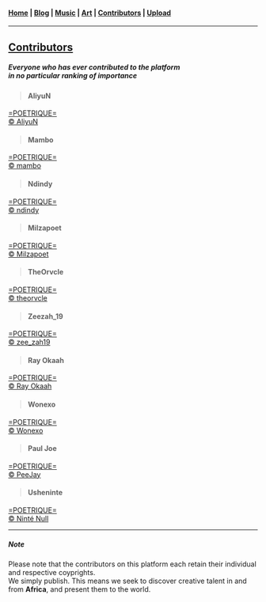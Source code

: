 <head>
  <!-- Favicon -->
  <link rel="shortcut icon" href="./favicon.ico">
  <!-- Emojis -->
  <link href="https://afeld.github.io/emoji-css/emoji.css" rel="stylesheet">   
  <!-- Global site tag (gtag.js) - Google Analytics -->
  <script async src="https://www.googletagmanager.com/gtag/js?id=UA-129370470-1"></script>
  <script>
    window.dataLayer = window.dataLayer || [];
    function gtag(){dataLayer.push(arguments);}
    gtag('js', new Date());

    gtag('config', 'UA-129370470-1');
  </script>
</head>

<!-- Main Links -->
####  [Home](./index.md) | [Blog](./blog/index.md) | [Music](./music/index.md) | [Art](./art/index.md) | [Contributors](./contributors.md) | [Upload](./upload.md)

- - -

## <span style="text-decoration: underline">Contributors</span>

<h5>
  Everyone who has ever contributed to the platform
  <br />
  <em>in no particular ranking of importance</em>
</h5>

> #### AliyuN
[=POETRIQUE=](http://instagram.com/poetrique)  
[&copy; AliyuN](https://www.instagram.com/Nawar_aali/)  

> #### Mambo
[=POETRIQUE=](http://instagram.com/poetrique)  
[&copy; mambo](http://instagram.com/poetry_by_mambo) <i class="em em-candy"></i>  

> #### Ndindy
[=POETRIQUE=](http://instagram.com/poetrique)  
[&copy; ndindy ](https://www.instagram.com/n_d_yy_/)  

> #### Milzapoet
[=POETRIQUE=](http://instagram.com/poetrique)  
[&copy; Milzapoet ](https://www.instagram.com/milzapoet/)   

> #### TheOrvcle
[=POETRIQUE=](http://instagram.com/poetrique)  
[&copy; theorvcle](https://www.instagram.com/theorvcle/)  

> #### Zeezah_19
[=POETRIQUE=](http://instagram.com/poetrique)  
[&copy; zee_zah19 ](http://instagram.com/zee_zah19)  

> #### Ray Okaah
[=POETRIQUE=](http://instagram.com/poetrique)  
[&copy; Ray Okaah](https://twitter.com/RaysCode)  

> #### Wonexo
[=POETRIQUE=](http://instagram.com/poetrique)  
[&copy; Wonexo](http://twitter.com/wonexo)  

> #### Paul Joe
[=POETRIQUE=](http://instagram.com/poetrique)  
[&copy; PeeJay](https://twitter.com/peejay41)  

> #### Usheninte
[=POETRIQUE=](http://instagram.com/poetrique)  
[&copy; Ninté Null](#)  

- - -

##### Note 

Please note that the contributors on this platform each retain their individual and respective coyprights.  
We simply publish. This means we seek to discover creative talent in and from **Africa**, and present them to the world.